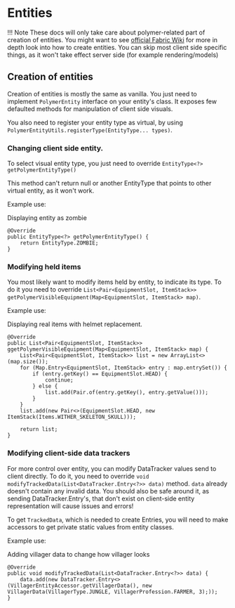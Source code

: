 # Entities
!!! Note
    These docs will only take care about polymer-related part of creation of entities.
    You might want to see [official Fabric Wiki](https://fabricmc.net/wiki/tutorial:entity)
    for more in depth look into how to create entities. 
    You can skip most client side specific things, as it won't take effect server side (for example rendering/models)

## Creation of entities

Creation of entities is mostly the same as vanilla. You just need to implement `PolymerEntity` interface
on your entity's class. It exposes few defaulted methods for manipulation of client side visuals.

You also need to register your entity type as virtual,
by using `PolymerEntityUtils.registerType(EntityType... types)`.

### Changing client side entity.
To select visual entity type, you just need to override `EntityType<?> getPolymerEntityType()`

This method can't return null or another EntityType that points to other virtual entity, as it won't work.

Example use:

Displaying entity as zombie
```
@Override
public EntityType<?> getPolymerEntityType() {
    return EntityType.ZOMBIE;
}
```

### Modifying held items
You most likely want to modify items held by entity, to indicate its type. To do it you need to override
`List<Pair<EquipmentSlot, ItemStack>> getPolymerVisibleEquipment(Map<EquipmentSlot, ItemStack> map)`.

Example use:

Displaying real items with helmet replacement.
```
@Override
public List<Pair<EquipmentSlot, ItemStack>> ggetPolymerVisibleEquipment(Map<EquipmentSlot, ItemStack> map) {
    List<Pair<EquipmentSlot, ItemStack>> list = new ArrayList<>(map.size());
    for (Map.Entry<EquipmentSlot, ItemStack> entry : map.entrySet()) {
        if (entry.getKey() == EquipmentSlot.HEAD) {
            continue;
        } else {
            list.add(Pair.of(entry.getKey(), entry.getValue()));
        }
    }
    list.add(new Pair<>(EquipmentSlot.HEAD, new ItemStack(Items.WITHER_SKELETON_SKULL)));

    return list;
}
```

### Modifying client-side data trackers
For more control over entity, you can modify DataTracker values send to client directly. To do it, you
need to override `void modifyTrackedData(List<DataTracker.Entry<?>> data)` method. `data` already doesn't contain any invalid data.
You should also be safe around it, as sending DataTracker.Entry's, that don't exist on client-side entity representation will cause issues and errors!

To get `TrackedData`, which is needed to create Entries, you will need to make accessors to get private static values from entity classes.

Example use:

Adding villager data to change how villager looks
```
@Override
public void modifyTrackedData(List<DataTracker.Entry<?>> data) {
    data.add(new DataTracker.Entry<>(VillagerEntityAccessor.getVillagerData(), new VillagerData(VillagerType.JUNGLE, VillagerProfession.FARMER, 3);));
}
```
